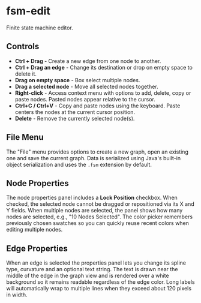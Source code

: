 # fsm-edit
Finite state machine editor.

## Controls

* **Ctrl + Drag** - Create a new edge from one node to another.
* **Ctrl + Drag an edge** - Change its destination or drop on empty space to delete it.
* **Drag on empty space** - Box select multiple nodes.
* **Drag a selected node** - Move all selected nodes together.
* **Right-click** - Access context menu with options to add, delete,
  copy or paste nodes. Pasted nodes appear relative to the cursor.
* **Ctrl+C / Ctrl+V** - Copy and paste nodes using the keyboard. Paste
  centers the nodes at the current cursor position.
* **Delete** - Remove the currently selected node(s).

## File Menu

The "File" menu provides options to create a new graph, open an existing one and save the current graph. Data is serialized using Java's built-in object serialization and uses the `.fsm` extension by default.

## Node Properties

The node properties panel includes a **Lock Position** checkbox. When checked,
the selected node cannot be dragged or repositioned via its X and Y fields.
When multiple nodes are selected, the panel shows how many nodes are selected, e.g., "10 Nodes Selected".
The color picker remembers previously chosen swatches so you can quickly reuse
recent colors when editing multiple nodes.

## Edge Properties

When an edge is selected the properties panel lets you change its spline type,
curvature and an optional text string. The text is drawn near the middle of the
edge in the graph view and is rendered over a white background so it remains
readable regardless of the edge color. Long labels will automatically wrap to
multiple lines when they exceed about 120 pixels in width.
